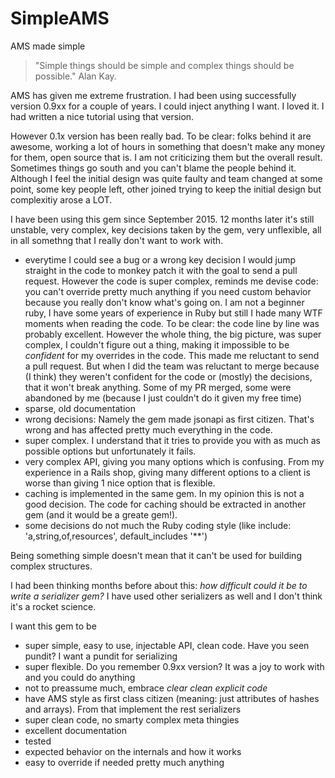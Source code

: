 # SimpleAMS
AMS made simple


> "Simple things should be simple and complex things should be possible." Alan Kay.

AMS has given me extreme frustration. I had been using successfully version 0.9xx for a couple of years. I could inject anything I want. I loved it. I had written a nice tutorial using that version.

However 0.1x version has been really bad. To be clear: folks behind it are awesome, working a lot of hours in something that doesn't make any money for them, open source that is. I am not criticizing them but the overall result. Sometimes things go south and you can't blame the people behind it. Although I feel the initial design was quite faulty and team changed at some point, some key people left, other joined trying to keep the initial design but complexitiy arose a LOT.

I have been using this gem since September 2015. 12 months later it's still unstable, very complex, key decisions taken by the gem, very unflexible, all in all somethng that I really don't want to work with.

* everytime I could see a bug or a wrong key decision I would jump straight in the code to monkey patch it with the goal to send a pull request. However the code is super complex, reminds me devise code: you can't override pretty much anything if you need custom behavior because you really don't know what's going on. I am not a beginner ruby, I have some years of experience in Ruby but still I hade many WTF moments when reading the code. To be clear: the code line by line was probably excellent. However the whole thing, the big picture, was super complex, I couldn't figure out a thing, making it impossible to be *confident* for my overrides in the code. This made me reluctant to send a pull request. But when I did the team was reluctant to merge because (I think) they weren't confident for the code or (mostly) the decisions, that it won't break anything. Some of my PR merged, some were abandoned by me (because I just couldn't do it given my free time)
* sparse, old documentation
* wrong decisions: Namely the gem made jsonapi as first citizen. That's wrong and has affected pretty much everything in the code.
* super complex. I understand that it tries to provide you with as much as possible options but unfortunately it fails.
* very complex API, giving you many options which is confusing. From my experience in a Rails shop, giving many different options to a client is worse than giving 1 nice option that is flexible.
* caching is implemented in the same gem. In my opinion this is not a good decision. The code for caching should be extracted in another gem (and it would be a greate gem!).
* some decisions do not much the Ruby coding style (like include: 'a,string,of,resources', default_includes '**')

Being something simple doesn't mean that it can't be used for building complex structures.

I had been thinking months before about this: *how difficult could it be to write a serializer gem?* I have used other serializers as well and I don't think it's a rocket science.

I want this gem to be
* super simple, easy to use, injectable API, clean code. Have you seen pundit? I want a pundit for serializing
* super flexible. Do you remember 0.9xx version? It was a joy to work with and you could do anything
* not to preassume much, embrace *clear clean explicit code*
* have AMS style as first class citizen (meaning: just attributes of hashes and arrays). From that implement the rest serializers
* super clean code, no smarty complex meta thingies
* excellent documentation
* tested
* expected behavior on the internals and how it works
* easy to override if needed pretty much anything
